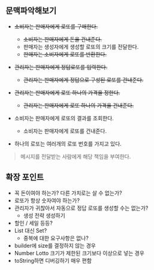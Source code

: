## 문맥파악해보기
- ~~소비자는 판매자에게 로또를 구매한다.~~
    - ~~소비자는 판매자에게 돈을 건내준다.~~
    - 판매자는 생성자에게 생성할 로또의 크기를 전달한다.
    - ~~판매자는 소비자에게 로또를 반환한다.~~
- ~~관리자는 판매자에게 정답로또를 입력한다.~~
    - ~~관리자는 판매자에게 정답으로 구성된 로또를 건내준다.~~
- ~~관리자는 판매자에게 로또 하나의 가격을 정한다.~~
    - ~~관리자는 판매자에게 로또 하나의 가격을 건내준다.~~
- 소비자는 판매자에게 로또의 결과를 조회한다.
    - 소비자는 판매자에게 로또를 건내준다.

- 하나의 로또는 여러개의 로또 번호를 가지고 있다.


> 메시지를 전달받는 사람에게 해당 책임을 부여한다.


## 확장 포인트
- 꼭 돈이여야 하는가? 다른 가치로는 살 수 없는가?
- 로또가 항상 숫자여야 하는가?
- 관리자가 귀찮아서 자동으로 정답 로또를 생성할 수는 없는가?
    - 생성 전략 생성하기
- 할인 / 세일 등등?
- List 대신 Set?
    - 중복에 대한 요구사항은 없나?
- builder에 size를 결정하지 않는 경우
- Number Lotto 크기가 제한된 크기보다 이상으로 넣는 경우
- toString하면 디버깅하기 매우 편함